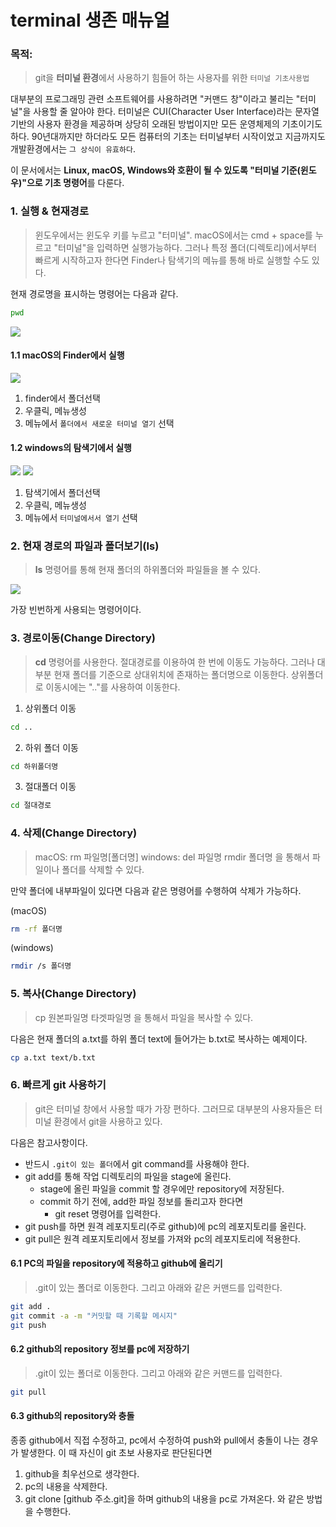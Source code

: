 # terminal 생존 매뉴얼

### 목적: 
> git을 **터미널 환경**에서 사용하기 힘들어 하는 사용자를 위한 `터미널 기초사용법`

대부분의 프로그래밍 관련 소프트웨어를 사용하려면 "커맨드 창"이라고 불리는 "터미널"을 사용할 줄 알아야 한다. 터미널은 CUI(Character User Interface)라는 문자열 기반의 사용자 환경을 제공하며 상당히 오래된 방법이지만 모든 운영체제의 기초이기도 하다. 90년대까지만 하더라도 모든 컴퓨터의 기초는 터미널부터 시작이었고 지금까지도 개발환경에서는 `그 상식이 유효하다`. 

이 문서에서는 **Linux, macOS, Windows와 호환이 될 수 있도록 "터미널 기준(윈도우)"으로 기초 명령어**를 다룬다. 

### 1. 실행 & 현재경로 
> 윈도우에서는 윈도우 키를 누르고 "터미널". macOS에서는 cmd + space를 누르고 "터미널"을 입력하면 실행가능하다. 그러나 특정 폴더(디렉토리)에서부터 빠르게 시작하고자 한다면 Finder나 탐색기의 메뉴를 통해 바로 실행할 수도 있다. 

현재 경로명을 표시하는 명령어는 다음과 같다. 
```bash
pwd
```
![](images/2.png)

#### 1.1 macOS의 Finder에서 실행

![](images/1.png)

1. finder에서 폴더선택
2. 우클릭, 메뉴생성
3. 메뉴에서 `폴더에서 새로운 터미널 열기` 선택

#### 1.2 windows의 탐색기에서 실행

![](images/1_0.png)
![](images/1_1.png)

1. 탐색기에서 폴더선택
2. 우클릭, 메뉴생성
3. 메뉴에서 `터미널에서서 열기` 선택

### 2. 현재 경로의 파일과 폴더보기(ls)
> **ls** 명령어를 통해 현재 폴더의 하위폴더와 파일들을 볼 수 있다.

![](images/3.png)

가장 빈번하게 사용되는 명령어이다. 

### 3. 경로이동(Change Directory)

> **cd** 명령어를 사용한다. 절대경로를 이용하여 한 번에 이동도 가능하다. 그러나 대부분 현재 폴더를 기준으로 상대위치에 존재하는 폴더명으로 이동한다. 상위폴더로 이동시에는 ".."를 사용하여 이동한다.
> 

1. 상위폴더 이동
```bash
cd ..
```

2. 하위 폴더 이동
```bash
cd 하위폴더명
```

3. 절대폴더 이동
``` bash
cd 절대경로
```


### 4. 삭제(Change Directory)
> macOS: rm 파일명[폴더명]
> windows:
>   del 파일명 
>   rmdir 폴더명
> 을 통해서 파일이나 폴더를 삭제할 수 있다. 

만약 폴더에 내부파일이 있다면  다음과 같은 명령어를 수행하여 삭제가 가능하다. 

(macOS)
```bash
rm -rf 폴더명
```

(windows)
```bash
rmdir /s 폴더명
```

### 5. 복사(Change Directory)
> cp 원본파일명 타겟파일명 을 통해서 파일을 복사할 수 있다. 

다음은 현재 폴더의 a.txt를 하위 폴더 text에 들어가는 b.txt로 복사하는 예제이다. 
```bash
cp a.txt text/b.txt
```

### 6. 빠르게 git 사용하기
> git은 터미널 창에서 사용할 때가 가장 편하다. 그러므로 대부분의 사용자들은 터미널 환경에서 git을 사용하고 있다. 

다음은 참고사항이다.

- 반드시 `.git이 있는 폴더`에서 git command를 사용해야 한다.
- git add를 통해 작업 디렉토리의 파일을 stage에 올린다. 
	- stage에 올린 파일을 commit 할 경우에만 repository에 저장된다. 
	- commit 하기 전에, add한 파일 정보를 돌리고자 한다면
		- git reset 명령어를 입력한다. 
- git push를 하면 원격 레포지토리(주로 github)에 pc의 레포지토리를 올린다. 
- git pull은 원격 레포지토리에서 정보를 가져와 pc의 레포지토리에 적용한다. 

#### 6.1 PC의 파일을 repository에 적용하고 github에 올리기
> .git이 있는 폴더로 이동한다. 그리고 아래와 같은 커맨드를 입력한다. 

```bash
git add .
git commit -a -m "커밋할 때 기록할 메시지"
git push
```

#### 6.2 github의 repository 정보를 pc에 저장하기 
> .git이 있는 폴더로 이동한다. 그리고 아래와 같은 커맨드를 입력한다. 

```bash
git pull
```

#### 6.3 github의 repository와 충돌
종종 github에서 직접 수정하고, pc에서 수정하여 push와 pull에서 충돌이 나는 경우가 발생한다. 
이 때 자신이 git 초보 사용자로 판단된다면 
1. github을 최우선으로 생각한다. 
2. pc의 내용을 삭제한다. 
3. git clone [github 주소.git]을 하며 github의 내용을 pc로 가져온다. 
와 같은 방법을 수행한다. 